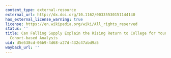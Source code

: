 ```yaml
---
content_type: external-resource
external_url: http://dx.doi.org/10.1162/00335530151144140
has_external_license_warning: true
license: https://en.wikipedia.org/wiki/All_rights_reserved
status: ''
title: Can Falling Supply Explain the Rising Return to College for Younger Men? A
  Cohort-based Analysis
uid: d5e538cd-06b9-4d68-a27d-432c47abd9a5
wayback_url: ''
---
```


